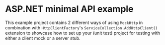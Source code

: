 # ASP.NET minimal API example

This example project contains 2 different ways of using `MockHttp` in combination with `HttpClientFactory`'s `ServiceCollection.AddHttpClient()` extension to showcase how to set up your (unit test) project for testing with either a client mock or a server stub.
